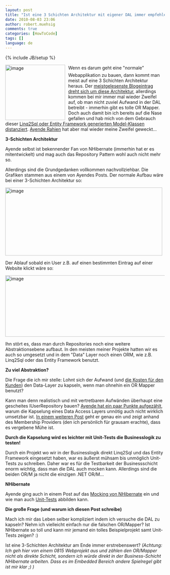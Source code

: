 ```yaml
---
layout: post
title: "Ist eine 3 Schichten Architektur mit eigener DAL immer empfehlenswert?"
date: 2010-08-03 23:06
author: robert.muehsig
comments: true
categories: [HowToCode]
tags: []
language: de
---
```

{% include JB/setup %}
<p><a href="{{BASE_PATH}}/assets/wp-images/image1018.png"><img style="border-right-width: 0px; margin: 0px 10px 0px 0px; display: inline; border-top-width: 0px; border-bottom-width: 0px; border-left-width: 0px" title="image" border="0" alt="image" align="left" src="{{BASE_PATH}}/assets/wp-images/image_thumb202.png" width="189" height="174" /></a> </p>  <p>Wenn es darum geht eine "normale” Webapplikation zu bauen, dann kommt man meist auf eine 3 Schichten Architektur heraus. Der <a href="{{BASE_PATH}}/2008/07/09/howto-3-tier-3-schichten-architektur/">meistgelesenste Blogeintrag dreht sich um diese Architektur</a>, allerdings kommen bei mir immer mal wieder Zweifel auf, ob man nicht zuviel Aufwand in der DAL betreibt - immerhin gibt es tolle OR Mapper. Doch auch damit bin ich bereits auf die Nase gefallen und hab mich von dem Gebrauch dieser <a href="{{BASE_PATH}}/2009/03/13/howtocode-macht-ein-eigenes-model-ohne-linq2sqladonet-ef-magic/">Linq2Sql oder Entity Framework generierten Model-Klassen distanziert</a>. <a href="http://ayende.com/Blog/archive/2010/07/30/the-false-myth-of-encapsulating-data-access-in-the-dal.aspx">Ayende Rahien</a> hat aber mal wieder meine Zweifel geweckt...</p>  <p><strong>3-Schichten Architektur</strong></p>  <p>Ayende selbst ist bekennender Fan von NHibernate (immerhin hat er es mitentwickelt) und mag auch das Repository Pattern wohl auch nicht mehr so.</p>  <p>Allerdings sind die Grundgedanken vollkommen nachvollziehbar. Die Grafiken stammen aus einem von Ayendes Posts. Der normale Aufbau wäre bei einer 3-Schichten Architektur so:</p>  <p><a href="{{BASE_PATH}}/assets/wp-images/image1019.png"><img style="border-right-width: 0px; display: inline; border-top-width: 0px; border-bottom-width: 0px; border-left-width: 0px" title="image" border="0" alt="image" src="{{BASE_PATH}}/assets/wp-images/image_thumb203.png" width="496" height="214" /></a> </p>  <p>Der Ablauf sobald ein User z.B. auf einen bestimmten Eintrag auf einer Website klickt wäre so:</p>  <p><a href="{{BASE_PATH}}/assets/wp-images/image1020.png"><img style="border-right-width: 0px; display: inline; border-top-width: 0px; border-bottom-width: 0px; border-left-width: 0px" title="image" border="0" alt="image" src="{{BASE_PATH}}/assets/wp-images/image_thumb204.png" width="557" height="193" /></a> </p>  <p>Ihn stört es, dass man durch Repositories noch eine weitere Abstraktionsebene aufbaut. In den meisten meiner Projekte hatten wir es auch so umgesetzt und in dem "Data&quot; Layer noch einen ORM, wie z.B. Linq2Sql oder das Entity Framework benutzt.</p>  <p><strong>Zu viel Abstraktion? </strong></p>  <p>Die Frage die ich mir stelle: Lohnt sich der Aufwand (und <a href="http://ayende.com/Blog/archive/2008/11/21/stealing-from-your-client.aspx">die Kosten für den Kunden</a>) den Data-Layer zu kapseln, wenn man ohnehin ein OR Mapper benutzt? </p>  <p>Kann man denn realistisch und mit vertretbaren Aufwänden überhaupt eine gescheites IUserRepository bauen? <a href="http://ayende.com/Blog/archive/2010/07/30/the-false-myth-of-encapsulating-data-access-in-the-dal.aspx">Ayende hat ein paar Punkte aufgezählt</a>, warum die Kapselung eines Data Access Layers unnötig auch nicht wirklich umsetzbar ist. <a href="http://ayende.com/Blog/archive/2010/08/02/abstracting-the-persistence-medium-isnrsquot-going-to-let-you-switch.aspx">In einem weiteren Post</a> geht er genau ein und zeigt anhand des Membership Providers (den ich persönlich für grausam erachte), dass es vergebene Mühe ist.</p>  <p><strong>Durch die Kapselung wird es leichter mit Unit-Tests die Businesslogik zu testen!</strong></p>  <p>Durch ein Projekt wo wir in der Businesslogik direkt Linq2Sql und das Entity Framework eingesetzt haben, war es äußerst mühsam bis unmöglich Unit-Tests zu schreiben. Daher war es für die Testbarkeit der Businessschicht enorm wichtig, dass man die DAL auch mocken kann. Allerdings sind die beiden OR/M ja nicht die einzigen .NET OR/M...</p>  <p><strong>NHibernate</strong></p>  <p>Ayende ging auch in einem Post auf das <a href="http://ayende.com/Blog/archive/2009/04/18/mocking-nhibernate.aspx">Mocking von NHibernate</a> ein und wie man auch <a href="http://ayende.com/Blog/archive/2009/04/28/nhibernate-unit-testing.aspx">Unit-Tests</a> abbilden kann. </p>  <p><strong>Die große Frage (und warum ich diesen Post schreibe)</strong></p>  <p>Mach ich mir das Leben selber kompliziert indem ich versuche die DAL zu kapseln? Nehm ich vielleicht einfach nur die falschen OR/Mapper? Ist NHibernate so toll und kann mir jemand ein tolles Beispielprojekt samt Unit-Tests zeigen? :)</p>  <p>Ist eine 3-Schichten Architektur am Ende immer erstrebenswert? <em>(Achtung: Ich geh hier von einem 0815 Webprojekt aus und zählen den OR/Mapper nicht als direkte Schicht, sondern ich würde direkt in der Business-Schicht NHibernate arbeiten. Dass es im Embedded Bereich andere Spielregel gibt ist mir klar ;) )</em></p>
